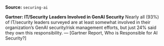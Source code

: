 **Source:** `securing-ai`

**Gartner: IT/Security Leaders Involved in GenAI Security**
Nearly all (93%) of IT/security leaders surveyed are at least somewhat involved in their organization’s GenAI security/risk management efforts, but just 24% said they own this responsibility. — [Gartner Report, Who is Responsible for AI Security?]
